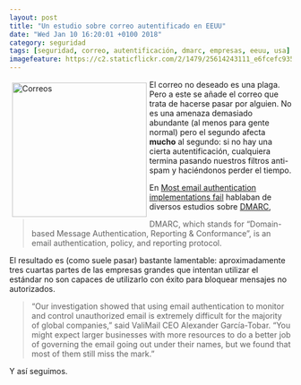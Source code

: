 ```yaml
---
layout: post
title: "Un estudio sobre correo autentificado en EEUU"
date: "Wed Jan 10 16:20:01 +0100 2018"
category: seguridad
tags: [seguridad, correo, autentificación, dmarc, empresas, eeuu, usa]
imagefeature: https://c2.staticflickr.com/2/1479/25614243111_e6fcefc935_m.jpg
---
```



<a href="https://www.flickr.com/photos/fernand0/25614243111" title="Correos"><img src="https://c2.staticflickr.com/2/1479/25614243111_e6fcefc935_m.jpg" width="240"  alt="Correos" style="float:left; margin:5px"></a>
El correo no deseado es una plaga. Pero a este se añade el correo que trata de hacerse pasar por alguien. No es una amenaza demasiado abundante (al menos para gente normal) pero el segundo afecta **mucho** al segundo: si no hay una cierta autentificación, cualquiera termina pasando nuestros filtros anti-spam y haciéndonos perder el tiempo.

En [Most email authentication implementations fail](https://www.helpnetsecurity.com/2016/12/05/email-authentication-implementations-fail/) hablaban de diversos estudios sobre [DMARC](https://dmarc.org/),

> DMARC, which stands for “Domain-based Message Authentication, Reporting & Conformance”, is an email authentication, policy, and reporting protocol. 

El resultado es (como suele pasar) bastante lamentable: aproximadamente tres cuartas partes de las empresas grandes que intentan utilizar el estándar no son capaces de utilizarlo con éxito para bloquear mensajes no autorizados.

> “Our investigation showed that using email authentication to monitor and control unauthorized email is extremely difficult for the majority of global companies,” said ValiMail CEO Alexander García-Tobar. “You might expect larger businesses with more resources to do a better job of governing the email going out under their names, but we found that most of them still miss the mark.”

Y así seguimos.
